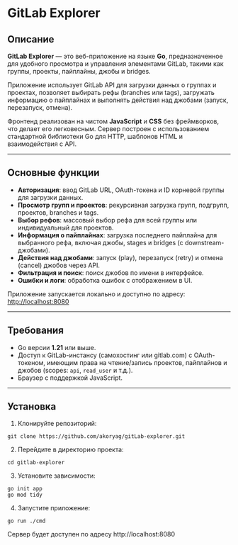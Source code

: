 # GitLab Explorer

## Описание
**GitLab Explorer** — это веб-приложение на языке **Go**, предназначенное для удобного просмотра и управления элементами GitLab, такими как группы, проекты, пайплайны, джобы и bridges.  

Приложение использует GitLab API для загрузки данных о группах и проектах, позволяет выбирать рефы (branches или tags), загружать информацию о пайплайнах и выполнять действия над джобами (запуск, перезапуск, отмена).  

Фронтенд реализован на чистом **JavaScript** и **CSS** без фреймворков, что делает его легковесным. Сервер построен с использованием стандартной библиотеки Go для HTTP, шаблонов HTML и взаимодействия с API.

---

## Основные функции

- **Авторизация**: ввод GitLab URL, OAuth-токена и ID корневой группы для загрузки данных.  
- **Просмотр групп и проектов**: рекурсивная загрузка групп, подгрупп, проектов, branches и tags.  
- **Выбор рефов**: массовый выбор рефа для всей группы или индивидуальный для проектов.  
- **Информация о пайплайнах**: загрузка последнего пайплайна для выбранного рефа, включая джобы, stages и bridges (с downstream-джобами).  
- **Действия над джобами**: запуск (play), перезапуск (retry) и отмена (cancel) джобов через API.  
- **Фильтрация и поиск**: поиск джобов по имени в интерфейсе.  
- **Ошибки и логи**: обработка ошибок с отображением в UI.

Приложение запускается локально и доступно по адресу:  
[http://localhost:8080](http://localhost:8080)

---

## Требования

- Go версии **1.21** или выше.  
- Доступ к GitLab-инстансу (самохостинг или gitlab.com) с OAuth-токеном, имеющим права на чтение/запись проектов, пайплайнов и джобов (scopes: `api`, `read_user` и т.д.).  
- Браузер с поддержкой JavaScript.

---

## Установка

1. Клонируйте репозиторий:

```
git clone https://github.com/akoryag/gitLab-explorer.git
```
2. Перейдите в директорию проекта:

```
cd gitlab-explorer
```
3. Установите зависимости:
```
go init app
go mod tidy
```
4. Запустите приложение:
```
go run ./cmd
```
Сервер будет доступен по адресу http://localhost:8080
